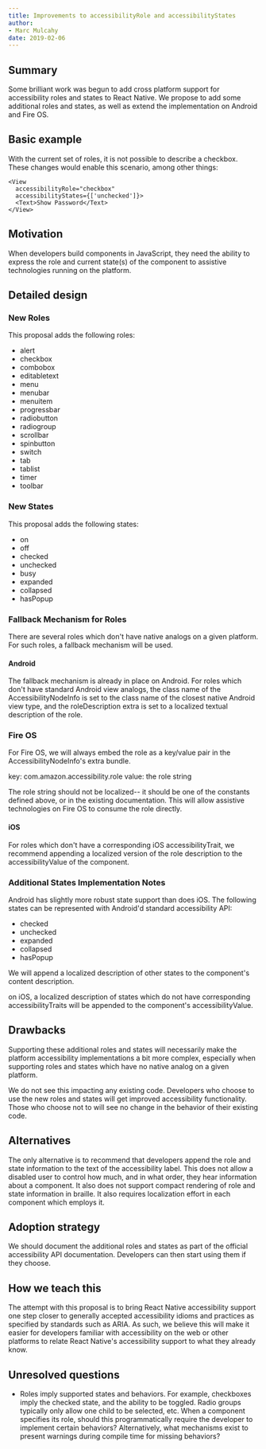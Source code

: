 ```yaml
---
title: Improvements to accessibilityRole and accessibilityStates
author:
- Marc Mulcahy
date: 2019-02-06
---
```


## Summary

Some brilliant work was begun to add cross platform support for accessibility roles and states to React Native. We propose to add some additional roles and states, as well as extend the implementation on Android and Fire OS.

## Basic example

With the current set of roles, it is not possible to describe a checkbox. These changes would enable this scenario, among other things:

    <View
      accessibilityRole="checkbox"
      accessibilityStates={['unchecked']}>
      <Text>Show Password</Text>
    </View>

## Motivation

When developers build components in JavaScript, they need the ability to express the role and current state(s) of the component to assistive technologies running on the platform.

## Detailed design

### New Roles

This proposal adds the following roles:

- alert
- checkbox
- combobox
- editabletext
- menu
- menubar
- menuitem
- progressbar
- radiobutton
- radiogroup
- scrollbar
- spinbutton
- switch
- tab
- tablist
- timer
- toolbar

### New States

This proposal adds the following states:

- on
- off
- checked
- unchecked
- busy
- expanded
- collapsed
- hasPopup

### Fallback Mechanism for Roles

There are several roles which don't have native analogs on a given platform. For such roles, a fallback mechanism will be used.

#### Android

The fallback mechanism is already in place on Android. For roles which don't have standard Android view analogs, the class name of the AccessibilityNodeInfo is set to the class name of the closest native Android view type, and the roleDescription extra is set to a localized textual description of the role.

### Fire OS

For Fire OS, we will always embed the role as a key/value pair in the AccessibilityNodeInfo's extra bundle.

key: com.amazon.accessibility.role
value: the role string

The role string should not be localized-- it should be one of the constants defined above, or in the existing documentation. This will allow assistive technologies on Fire OS to consume the role directly.

#### iOS

For roles which don't have a corresponding iOS accessibilityTrait, we recommend appending a localized version of the role description to the accessibilityValue of the component.

### Additional States Implementation Notes

Android has slightly more robust state support than does iOS. The following states can be represented with Android'd standard accessibility API:

- checked
- unchecked
- expanded
- collapsed
- hasPopup

We will append a localized description of other states to the component's content description.

on iOS, a localized description of states which do not have corresponding accessibilityTraits will be appended to the component's accessibilityValue.

## Drawbacks

Supporting these additional roles and states will necessarily make the platform accessibility implementations a bit more complex, especially when supporting roles and states which have no native analog on a given platform.

We do not see this impacting any existing code. Developers who choose to use the new roles and states will get improved accessibility functionality. Those who choose not to will see no change in the behavior of their existing code.

## Alternatives

The only alternative is to recommend that developers append the role and state information to the text of the accessibility label. This does not allow a disabled user to control how much, and in what order, they hear information about a component. It also does not support compact rendering of role and state information in braille. It also requires localization effort in each component which employs it.

## Adoption strategy

We should document the additional roles and states as part of the official accessibility API documentation. Developers can then start using them if they choose.

## How we teach this

The attempt with this proposal is to bring React Native accessibility support one step closer to generally accepted accessibility idioms and practices as specified by standards such as ARIA. As such, we believe this will make it easier for developers familiar with accessibility on the web or other platforms to relate React Native's accessibility support to what they already know.

## Unresolved questions

- Roles imply supported states and behaviors. For example, checkboxes imply the checked state, and the ability to be toggled. Radio groups typically only allow one child to be selected, etc. When a component specifies its role, should this programmatically require the developer to implement certain behaviors? Alternatively, what mechanisms exist to present warnings during compile time for missing behaviors?

